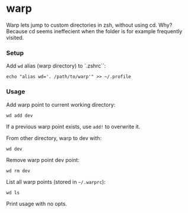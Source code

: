 warp
====

Warp lets jump to custom directories in zsh, without using cd. Why? Because cd seems ineffecient when the folder is for example frequently visited.

### Setup

Add `wd` alias (warp directory) to `.zshrc``:

    echo "alias wd='. /path/to/warp'" >> ~/.profile


### Usage

Add warp point to current working directory:

    wd add dev

If a previous warp point exists, use `add!` to overwrite it.

From other directory, warp to dev with:

    wd dev

Remove warp point dev point:

    wd rm dev

List all warp points (stored in `~/.warprc`):

    wd ls

Print usage with no opts.
